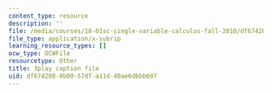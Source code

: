 ```yaml
---
content_type: resource
description: ''
file: /media/courses/18-01sc-single-variable-calculus-fall-2010/df6742088b0057dfa11d40ae6dbbb607_BSAA0akmPEU.vtt
file_type: application/x-subrip
learning_resource_types: []
ocw_type: OCWFile
resourcetype: Other
title: 3play caption file
uid: df674208-8b00-57df-a11d-40ae6dbbb607
---
```

